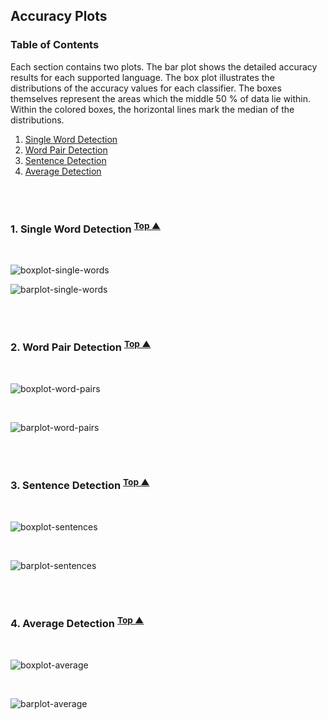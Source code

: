 ## Accuracy Plots

### <a name="table-of-contents"></a> Table of Contents

Each section contains two plots. The bar plot shows the detailed accuracy results for each supported language. The box plot illustrates the distributions of the accuracy values for each classifier. The boxes themselves represent the areas which the middle 50 % of data lie within. Within the colored boxes, the horizontal lines mark the median of the distributions.   

1. [Single Word Detection](#single-word-detection)
2. [Word Pair Detection](#word-pair-detection)
3. [Sentence Detection](#sentence-detection)
4. [Average Detection](#average-detection)

<br/><br/>

### 1. <a name="single-word-detection"></a> Single Word Detection <sup>[Top ▲](#table-of-contents)</sup>

<br/>

![boxplot-single-words](https://raw.githubusercontent.com/pemistahl/lingua-go/main/cmd/images/plots/boxplot-single-words.png)
<br/>

![barplot-single-words](https://raw.githubusercontent.com/pemistahl/lingua-go/main/cmd/images/plots/barplot-single-words.png)

<br/><br/>

### 2. <a name="word-pair-detection"></a> Word Pair Detection <sup>[Top ▲](#table-of-contents)</sup>

<br/>

![boxplot-word-pairs](https://raw.githubusercontent.com/pemistahl/lingua-go/main/cmd/images/plots/boxplot-word-pairs.png)

<br/>

![barplot-word-pairs](https://raw.githubusercontent.com/pemistahl/lingua-go/main/cmd/images/plots/barplot-word-pairs.png)

<br/><br/>

### 3. <a name="sentence-detection"></a> Sentence Detection <sup>[Top ▲](#table-of-contents)</sup>

<br/>

![boxplot-sentences](https://raw.githubusercontent.com/pemistahl/lingua-go/main/cmd/images/plots/boxplot-sentences.png)

<br/>

![barplot-sentences](https://raw.githubusercontent.com/pemistahl/lingua-go/main/cmd/images/plots/barplot-sentences.png)

<br/><br/>

### 4. <a name="average-detection"></a> Average Detection <sup>[Top ▲](#table-of-contents)</sup>

<br/>

![boxplot-average](https://raw.githubusercontent.com/pemistahl/lingua-go/main/cmd/images/plots/boxplot-average.png)

<br/>

![barplot-average](https://raw.githubusercontent.com/pemistahl/lingua-go/main/cmd/images/plots/barplot-average.png)
